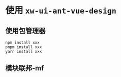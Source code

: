 # 使用 `xw-ui-ant-vue-design`

## 使用包管理器

```
npm install xxx
pnpm install xxx
yarn install xxx
```

## 模块联邦-mf
